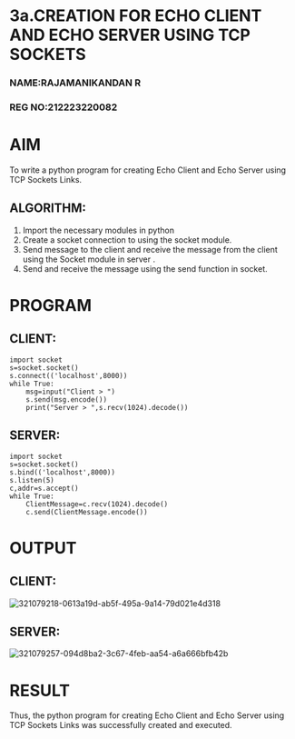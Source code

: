 # 3a.CREATION FOR ECHO CLIENT AND ECHO SERVER USING TCP SOCKETS
### NAME:RAJAMANIKANDAN R
### REG NO:212223220082
# AIM
To write a python program for creating Echo Client and Echo Server using TCP
Sockets Links.
## ALGORITHM:
1. Import the necessary modules in python
2. Create a socket connection to using the socket module.
3. Send message to the client and receive the message from the client using the Socket module in
 server .
4. Send and receive the message using the send function in socket.
# PROGRAM
## CLIENT:
```
import socket
s=socket.socket()
s.connect(('localhost',8000))
while True:
    msg=input("Client > ")
    s.send(msg.encode())
    print("Server > ",s.recv(1024).decode())
```
## SERVER:
```
import socket
s=socket.socket()
s.bind(('localhost',8000))
s.listen(5)
c,addr=s.accept()
while True:
    ClientMessage=c.recv(1024).decode()
    c.send(ClientMessage.encode())
```
# OUTPUT
## CLIENT:
![321079218-0613a19d-ab5f-495a-9a14-79d021e4d318](https://github.com/rajamanikandanravikumar/3a.Sockets_Creation_for_Echo_Client_and_Echo_Server/assets/145742839/6ac49f4d-c4ff-4365-ac82-f161866b8866)

## SERVER:
![321079257-094d8ba2-3c67-4feb-aa54-a6a666bfb42b](https://github.com/rajamanikandanravikumar/3a.Sockets_Creation_for_Echo_Client_and_Echo_Server/assets/145742839/d18a70ae-2808-46ee-9df2-79c398795d6c)

# RESULT
Thus, the python program for creating Echo Client and Echo Server using TCP Sockets Links 
was successfully created and executed.
